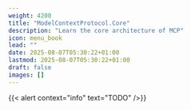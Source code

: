 ```yaml
---
weight: 4200
title: "ModelContextProtocol.Core"
description: "Learn the core architecture of MCP"
icon: menu_book
lead: ""
date: 2025-08-07T05:30:22+01:00
lastmod: 2025-08-07T05:30:22+01:00
draft: false
images: []
---
```


{{< alert context="info" text="TODO" />}}
